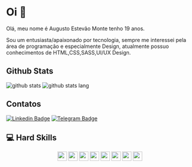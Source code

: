 # Oi 👋

Olá, meu nome é Augusto Estevão Monte tenho 19 anos.

Sou um entusiasta/apaixonado por tecnologia, sempre me interessei pela área de programação e especialmente Design, atualmente possuo conhecimentos de HTML,CSS,SASS,UI/UX Design.


## Github Stats
![github stats](https://github-readme-stats.vercel.app/api?username=augustoestevaomonte&show_icons=true&theme=highcontrast&hide_border=true&layout=compact)
![github stats lang](https://github-readme-stats.vercel.app/api/top-langs/?username=augustoestevaomonte&layout=compact&theme=highcontrast&hide_border=true)


## Contatos

[![Linkedin Badge](https://img.shields.io/badge/-LinkedIn-blue?style=flat&logo=Linkedin&logoColor=white&link=https://www.linkedin.com/in/augusto-estev%C3%A3o-monte-448a80136/)](https://www.linkedin.com/in/augusto-estev%C3%A3o-monte-448a80136/)
[![Telegram Badge](https://img.shields.io/badge/-Telegram-1ca0f1?style=flat-square&labelColor=1ca0f1&logo=telegram&logoColor=white&link=https://t.me/AugustoEs)](https://t.me/AugustoEs)

## 💻 Hard Skills
<p align="center">
<img src="https://img.shields.io/badge/JavaScript-%23F7DF1E.svg?&logo=javascript&logoColor=black&style=flat&style=plastic" height="25"/>
<img src="https://img.shields.io/badge/-HTML5-F16529?logo=html5&logoColor=white&style=flat&style=plastic" height="25"/>
<img src="https://img.shields.io/badge/-CSS3-00BFFF?logo=css3&logoColor=white&style=flat&style=plastic" height="25"/>
<img src="https://img.shields.io/badge/Sass-C76494.svg?&logo=sass&logoColor=white&style=flat&style=plastic" height="25"/>
<img src="https://img.shields.io/badge/Bootstrap-6B419A.svg?&logo=bootstrap&logoColor=white&style=flat&style=plastic" height="25"/>
<img src="https://img.shields.io/badge/-GitHub-181717?&logo=github&style=flat&style=plastic" height="25"/>
<img src="https://img.shields.io/badge/GitLab-white.svg?&logo=gitlab&logoColor=white&style=flat&style=plastic" height="25"/>
<img src="https://img.shields.io/badge/-Git-FF4500?&logo=git&logoColor=white&style=flat&style=plastic" height="25"/>
</p>


